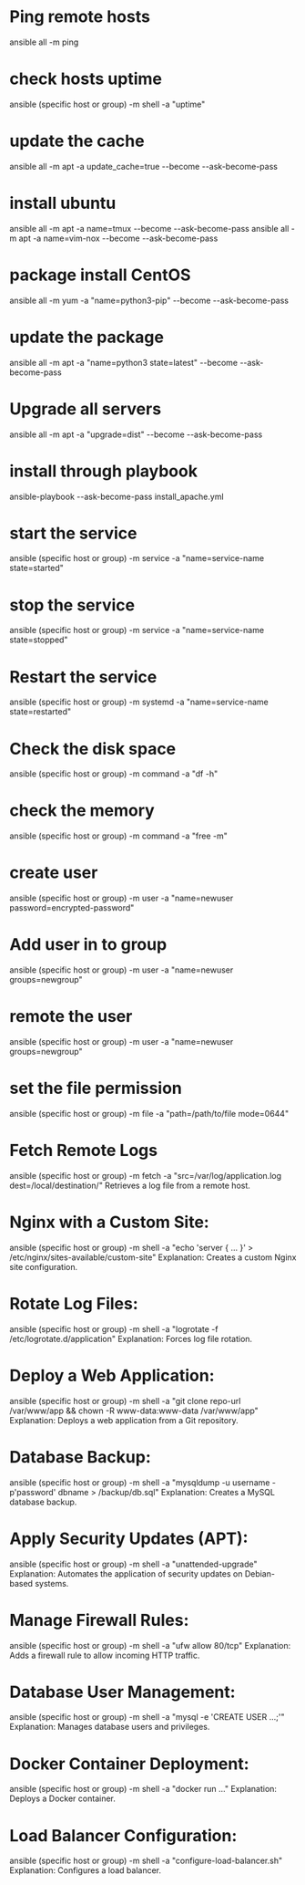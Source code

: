 # Ping remote hosts 
ansible all -m ping
# check hosts uptime 
ansible (specific host or group) -m shell -a "uptime"

# update the cache 
ansible all -m apt -a update_cache=true --become --ask-become-pass

#  install ubuntu 
ansible all -m apt -a name=tmux --become --ask-become-pass
ansible all -m apt -a name=vim-nox --become --ask-become-pass

# package install CentOS
ansible all -m yum -a "name=python3-pip" --become --ask-become-pass

# update the package 
ansible all -m apt -a "name=python3 state=latest" --become --ask-become-pass

# Upgrade all servers 
ansible all -m apt -a "upgrade=dist" --become --ask-become-pass

# install through playbook 
ansible-playbook --ask-become-pass install_apache.yml

# start the service
ansible (specific host or group)  -m service -a "name=service-name state=started"
# stop the service
ansible (specific host or group)  -m service -a "name=service-name state=stopped"

# Restart the service 
 ansible (specific host or group) -m systemd -a "name=service-name state=restarted"

# Check the disk space 
 ansible (specific host or group) -m command -a "df -h"

# check the memory 
 ansible (specific host or group) -m command -a "free -m"

# create user 
 ansible (specific host or group) -m user -a "name=newuser password=encrypted-password"

# Add user in to group 
 ansible (specific host or group) -m user -a "name=newuser groups=newgroup"

# remote the user 
 ansible (specific host or group) -m user -a "name=newuser groups=newgroup"

# set the file permission 
 ansible (specific host or group) -m file -a "path=/path/to/file mode=0644"

# Fetch Remote Logs
 ansible (specific host or group) -m fetch -a "src=/var/log/application.log dest=/local/destination/"
Retrieves a log file from a remote host.

#  Nginx with a Custom Site:
 ansible (specific host or group) -m shell -a "echo 'server { ... }' > /etc/nginx/sites-available/custom-site"
Explanation: Creates a custom Nginx site configuration.

# Rotate Log Files:
 ansible (specific host or group) -m shell -a "logrotate -f /etc/logrotate.d/application"
Explanation: Forces log file rotation.

# Deploy a Web Application:
 ansible (specific host or group) -m shell -a "git clone repo-url /var/www/app && chown -R www-data:www-data /var/www/app"
Explanation: Deploys a web application from a Git repository.

# Database Backup:
 ansible (specific host or group) -m shell -a "mysqldump -u username -p'password' dbname > /backup/db.sql"
Explanation: Creates a MySQL database backup.

# Apply Security Updates (APT):
 ansible (specific host or group) -m shell -a "unattended-upgrade"
Explanation: Automates the application of security updates on Debian-based systems.

# Manage Firewall Rules:
 ansible (specific host or group) -m shell -a "ufw allow 80/tcp"
Explanation: Adds a firewall rule to allow incoming HTTP traffic.

# Database User Management:
 ansible (specific host or group) -m shell -a "mysql -e 'CREATE USER ...;'"
Explanation: Manages database users and privileges.


# Docker Container Deployment:
 ansible (specific host or group) -m shell -a "docker run ..."
Explanation: Deploys a Docker container.

# Load Balancer Configuration:
 ansible (specific host or group) -m shell -a "configure-load-balancer.sh"
Explanation: Configures a load balancer.


